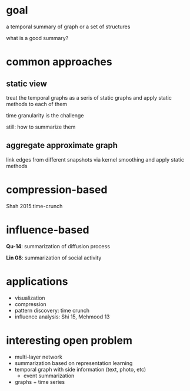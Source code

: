 
# goal

a temporal summary of graph or a set of structures

what is a good summary?

# common approaches

## static view

treat the temporal graphs as a seris of static graphs and apply static methods to each of them

time granularity is the challenge

still: how to summarize them

## aggregate approximate graph

link edges from different snapshots via kernel smoothing and apply static methods

# compression-based


Shah 2015.time-crunch

# influence-based

**Qu-14**: summarization of diffusion process

**Lin 08**: summarization of social activity

# applications

- visualization
- compression
- pattern discovery: time crunch
- influence analysis: Shi 15, Mehmood 13

# interesting open problem

- multi-layer network
- summarization based on representation learning
- temporal graph with side information (text, photo, etc)
  - event summarization
- graphs + time series






